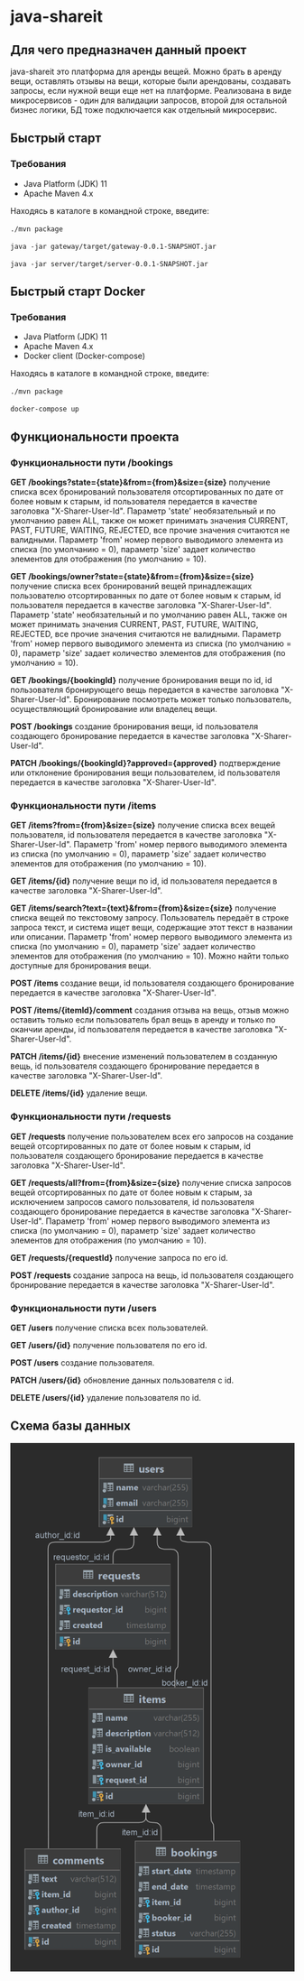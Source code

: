 # java-shareit

## Для чего предназначен данный проект
java-shareit это платформа для аренды вещей. Можно брать в аренду вещи, оставлять отзывы на вещи, которые были арендованы, создавать запросы, если нужной вещи еще нет на платформе. Реализована в виде микросервисов - один для валидации запросов, второй для остальной бизнес логики, БД тоже подключается как отдельный микросервис.

## Быстрый старт
### Требования
- Java Platform (JDK) 11
- Apache Maven 4.x

Находясь в каталоге в командной строке, введите:

`./mvn package`

`java -jar gateway/target/gateway-0.0.1-SNAPSHOT.jar`

`java -jar server/target/server-0.0.1-SNAPSHOT.jar`

## Быстрый старт Docker
### Требования
- Java Platform (JDK) 11
- Apache Maven 4.x
- Docker client (Docker-compose)

Находясь в каталоге в командной строке, введите:

`./mvn package`

`docker-compose up`

## Функциональности проекта
### Функциональности пути /bookings
**GET /bookings?state={state}&from={from}&size={size}** получение списка всех бронирований пользователя отсортированных по дате от более новым к старым, id пользователя передается в качестве заголовка "X-Sharer-User-Id". Параметр 'state' необязательный и по умолчанию равен ALL, также он может принимать значения CURRENT, PAST, FUTURE, WAITING, REJECTED, все прочие значения считаются не валидными. Параметр 'from' номер первого выводимого элемента из списка (по умолчанию = 0), параметр 'size' задает количество элементов для отображения (по умолчанию = 10).

**GET /bookings/owner?state={state}&from={from}&size={size}** получение списка всех бронирований вещей принадлежащих пользователю отсортированных по дате от более новым к старым, id пользователя передается в качестве заголовка "X-Sharer-User-Id". Параметр 'state' необязательный и по умолчанию равен ALL, также он может принимать значения CURRENT, PAST, FUTURE, WAITING, REJECTED, все прочие значения считаются не валидными. Параметр 'from' номер первого выводимого элемента из списка (по умолчанию = 0), параметр 'size' задает количество элементов для отображения (по умолчанию = 10).

**GET /bookings/{bookingId}** получение бронирования вещи по id, id пользователя бронирующего вещь передается в качестве заголовка "X-Sharer-User-Id". Бронирование посмотреть может только пользователь, осуществляющий бронирование или владелец вещи.

**POST /bookings** создание бронирования вещи, id пользователя создающего бронирование передается в качестве заголовка "X-Sharer-User-Id".

**PATCH /bookings/{bookingId}?approved={approved}** подтверждение или отклонение бронирования вещи пользователем, id пользователя передается в качестве заголовка "X-Sharer-User-Id".

### Функциональности пути /items
**GET /items?from={from}&size={size}** получение списка всех вещей пользователя, id пользователя передается в качестве заголовка "X-Sharer-User-Id". Параметр 'from' номер первого выводимого элемента из списка (по умолчанию = 0), параметр 'size' задает количество элементов для отображения (по умолчанию = 10).

**GET /items/{id}** получение вещи по id, id пользователя передается в качестве заголовка "X-Sharer-User-Id".

**GET /items/search?text={text}&from={from}&size={size}** получение списка вещей по текстовому запросу. Пользователь передаёт в строке запроса текст, и система ищет вещи, содержащие этот текст в названии или описании. Параметр 'from' номер первого выводимого элемента из списка (по умолчанию = 0), параметр 'size' задает количество элементов для отображения (по умолчанию = 10). Можно найти только доступные для бронирования вещи.

**POST /items** создание вещи, id пользователя создающего бронирование передается в качестве заголовка "X-Sharer-User-Id".

**POST /items/{itemId}/comment** создания отзыва на вещь, отзыв можно оставить только если пользователь брал вещь в аренду и только по оканчии аренды, id пользователя передается в качестве заголовка "X-Sharer-User-Id".

**PATCH /items/{id}** внесение изменений пользователем в созданную вещь, id пользователя создающего бронирование передается в качестве заголовка "X-Sharer-User-Id".

**DELETE /items/{id}** удаление вещи.

### Функциональности пути /requests
**GET /requests** получение пользователем всех его запросов на создание вещей отсортированных по дате от более новым к старым, id пользователя создающего бронирование передается в качестве заголовка "X-Sharer-User-Id".

**GET /requests/all?from={from}&size={size}** получение списка запросов вещей отсортированных по дате от более новым к старым, за исключением запросов самого пользователя, id пользователя создающего бронирование передается в качестве заголовка "X-Sharer-User-Id". Параметр 'from' номер первого выводимого элемента из списка (по умолчанию = 0), параметр 'size' задает количество элементов для отображения (по умолчанию = 10).

**GET /requests/{requestId}** получение запроса по его id.

**POST /requests** создание запроса на вещь, id пользователя создающего бронирование передается в качестве заголовка "X-Sharer-User-Id".

### Функциональности пути /users
**GET /users** получение списка всех пользователей.

**GET /users/{id}** получение пользователя по его id.

**POST /users** создание пользователя.

**PATCH /users/{id}** обновление данных пользователя с id.

**DELETE /users/{id}** удаление пользователя по id.

## Схема базы данных
![ER-diagram.png](ER-diagram.png)